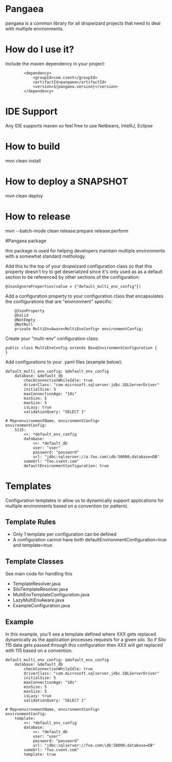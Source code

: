 # Pangaea

pangaea is a common library for all dropwizard projects that need to deal with multiple environments.


# How do I use it?

Include the maven dependency in your project:

```
        <dependency>
            <groupId>com.cvent</groupId>
            <artifactId>pangaea</artifactId>
            <version>${pangaea.version}</version>
        </dependency>
```
# IDE Support

Any IDE supports maven so feel free to use Netbeans, IntelliJ, Eclipse

# How to build

mvn clean install

# How to deploy a SNAPSHOT

mvn clean deploy

# How to release

mvn --batch-mode clean release:prepare release:perform

#Pangaea package

this package is used for helping developers maintain multiple environments with a somewhat standard methology.

Add this to the top of your dropwizard configuration class so that this property doesn't try to get deserialized since it's only used as as a default section to be referenced by other sections of the configuration:

```
@JsonIgnoreProperties(value = {"default_multi_env_config"})
```

Add a configuration property to your configuration class that encapsulates the configurations that are "environment" specific:

```
    @JsonProperty
    @Valid
    @NotEmpty
    @NotNull
    private MultiEnvAware<MultiEnvConfig> environmentConfig;
```

Create your "multi-env" configuration class:

```
public class MultiEnvConfig extends BaseEnvironmentConfiguration {
}
```

Add configurations to your <env>.yaml files (example below):

```
default_multi_env_config: &default_env_config
    database: &default_db
        checkConnectionWhileIdle: true
        driverClass: "com.microsoft.sqlserver.jdbc.SQLServerDriver"
        initialSize: 5
        maxConnectionAge: "10s"
        minSize: 5
        maxSize: 5
        isLazy: true
        validationQuery: "SELECT 1"

# Map<environmentName, environmentConfig>
environmentConfig:
    S115:
        <<: *default_env_config
        database:
            <<: *default_db
            user: "user"
            password: "password"
            url: "jdbc:sqlserver://a.foo.com\\db:50000;database=DB"
        someUrl: "foo.cvent.com"
        defaultEnvironmentConfiguration: true
```
# Templates

Configuration templates in allow us to dynamically support applications for multiple environments
based on a convention (or pattern).

## Template Rules

* Only 1 template per configuration can be defined
* A configuration cannot have both defaultEnvironmentConfiguration=true and template=true.

## Template Classes

See main code for handling this

* TemplateResolver.java
* SiloTemplateResolver.java
* MultiEnvTemplateConfiguration.java
* LazyMultiEnvAware.java
* ExampleConfiguration.java

## Example

In this example, you'll see a template defined where XXX gets replaced dynamically as the application processes
requests for a given silo.  So if Silo 115 data gets passed through this configuration then XXX will get replaced
with 115 based on a convention.

```
default_multi_env_config: &default_env_config
    database: &default_db
        checkConnectionWhileIdle: true
        driverClass: "com.microsoft.sqlserver.jdbc.SQLServerDriver"
        initialSize: 5
        maxConnectionAge: "10s"
        minSize: 5
        maxSize: 5
        isLazy: true
        validationQuery: "SELECT 1"

# Map<environmentName, environmentConfig>
environmentConfig:
    template:
        <<: *default_env_config
        database:
            <<: *default_db
            user: "user"
            password: "password"
            url: "jdbc:sqlserver://foo.com\\db:50000;database=DB"
        someUrl: "foo.cvent.com"
        template: true
```